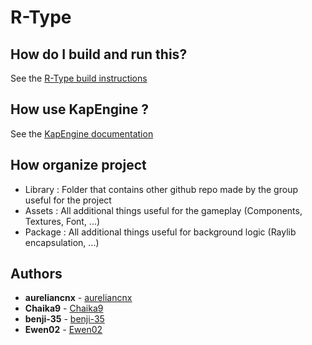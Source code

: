 # R-Type

## How do I build and run this?
See the [R-Type build instructions](Documentation/BuildInstructions.md)

## How use KapEngine ?
See the [KapEngine documentation](https://github.com/benji-35/KapEngine/blob/main/Readme.md)

## How organize project
- Library : Folder that contains other github repo made by the group useful for the project
- Assets : All additional things useful for the gameplay (Components, Textures, Font, ...)
- Package : All additional things useful for background logic (Raylib encapsulation, ...)

## Authors
* **aureliancnx** - [aureliancnx](https://github.com/aureliancnx)
* **Chaika9** - [Chaika9](https://github.com/Chaika9)
* **benji-35** - [benji-35](https://github.com/benji-35)
* **Ewen02** - [Ewen02](https://github.com/Ewen02)
